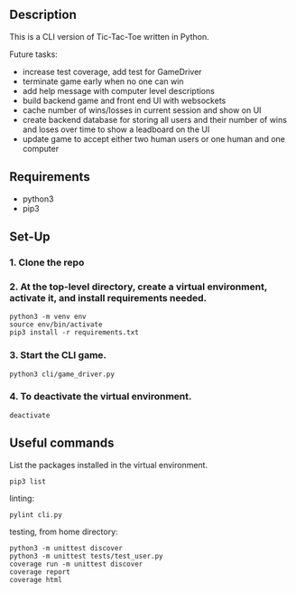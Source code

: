 ## Description

This is a CLI version of Tic-Tac-Toe written in Python. 

Future tasks:
- increase test coverage, add test for GameDriver
- terminate game early when no one can win
- add help message with computer level descriptions
- build backend game and front end UI with websockets
- cache number of wins/losses in current session and show on UI
- create backend database for storing all users and their
number of wins and loses over time to show a leadboard on the UI
- update game to accept either two human users or one human and one computer

## Requirements
- python3
- pip3

## Set-Up

### 1. Clone the repo
### 2. At the top-level directory, create a virtual environment, activate it, and install requirements needed.

```
python3 -m venv env
source env/bin/activate
pip3 install -r requirements.txt
```

### 3. Start the CLI game.
```
python3 cli/game_driver.py
```

### 4. To deactivate the virtual environment.
```
deactivate
```

## Useful commands

List the packages installed in the virtual environment.
```
pip3 list
```

linting:
```
pylint cli.py
```

testing, from home directory:
```
python3 -m unittest discover
python3 -m unittest tests/test_user.py
coverage run -m unittest discover
coverage report
coverage html
```
